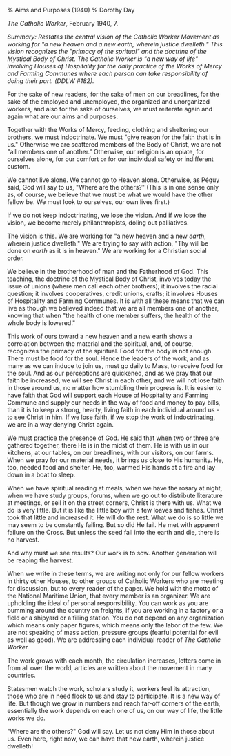 % Aims and Purposes (1940)
% Dorothy Day

*The Catholic Worker*, February 1940, 7.

*Summary: Restates the central vision of the Catholic Worker Movement as
working for "a new heaven and a new *earth,* wherein justice dwelleth."
This vision recognizes the "primacy of the spritual" and the doctrine of
the Mystical Body of Christ. The Catholic Worker is "a new way of life"
involving Houses of Hospitality for the daily practice of the Works of
Mercy and Farming Communes where each person can take responsibility of
doing their part. (DDLW \#182).*

For the sake of new readers, for the sake of men on our breadlines, for
the sake of the employed and unemployed, the organized and unorganized
workers, and also for the sake of ourselves, we must reiterate again and
again what are our aims and purposes.

Together with the Works of Mercy, feeding, clothing and sheltering our
brothers, we must indoctrinate. We must "give reason for the faith that
is in us." Otherwise we are scattered members of the Body of Christ, we
are not "all members one of another." Otherwise, our religion is an
opiate, for ourselves alone, for our comfort or for our individual
safety or indifferent custom.

We cannot live alone. We cannot go to Heaven alone. Otherwise, as Péguy
said, God will say to us, "Where are the others?" (This is in one sense
only as, of course, we believe that we must be what we would have the
other fellow be. We must look to ourselves, our own lives first.)

If we do not keep indoctrinating, we lose the vision. And if we lose the
vision, we become merely philanthropists, doling out palliatives.

The vision is this. We are working for "a new heaven and a new *earth*,
wherein justice dwelleth." We are trying to say with action, "Thy will
be done on *earth* as it is in heaven." We are working for a Christian
social order.

We believe in the brotherhood of man and the Fatherhood of God. This
teaching, the doctrine of the Mystical Body of Christ, involves today
the issue of unions (where men call each other brothers); it involves
the racial question; it involves cooperatives, credit unions, crafts; it
involves Houses of Hospitality and Farming Communes. It is with all
these means that we can live as though we believed indeed that we are
all members one of another, knowing that when "the health of one member
suffers, the health of the whole body is lowered."

This work of ours toward a new heaven and a new earth shows a
correlation between the material and the spiritual, and, of course,
recognizes the primacy of the spiritual. Food for the body is not
enough. There must be food for the soul. Hence the leaders of the work,
and as many as we can induce to join us, must go daily to Mass, to
receive food for the soul. And as our perceptions are quickened, and as
we pray that our faith be increased, we will see Christ in each other,
and we will not lose faith in those around us, no matter how stumbling
their progress is. It is easier to have faith that God will support each
House of Hospitality and Farming Commune and supply our needs in the way
of food and money to pay bills, than it is to keep a strong, hearty,
living faith in each individual around us - to see Christ in him. If we
lose faith, if we stop the work of indoctrinating, we are in a way
denying Christ again.

We must practice the presence of God. He said that when two or three are
gathered together, there He is in the midst of them. He is with us in
our kitchens, at our tables, on our breadlines, with our visitors, on
our farms. When we pray for our material needs, it brings us close to
His humanity. He, too, needed food and shelter. He, too, warmed His
hands at a fire and lay down in a boat to sleep.

When we have spiritual reading at meals, when we have the rosary at
night, when we have study groups, forums, when we go out to distribute
literature at meetings, or sell it on the street corners, Christ is
there with us. What we do is very little. But it is like the little boy
with a few loaves and fishes. Christ took that little and increased it.
He will do the rest. What we do is so little we may seem to be
constantly failing. But so did He fail. He met with apparent failure on
the Cross. But unless the seed fall into the earth and die, there is no
harvest.

And why must we see results? Our work is to sow. Another generation will
be reaping the harvest.

When we write in these terms, we are writing not only for our fellow
workers in thirty other Houses, to other groups of Catholic Workers who
are meeting for discussion, but to every reader of the paper. We hold
with the motto of the National Maritime Union, that every member is an
organizer. We are upholding the ideal of personal responsibility. You
can work as you are bumming around the country on freights, if you are
working in a factory or a field or a shipyard or a filling station. You
do not depend on any organization which means only paper figures, which
means only the labor of the few. We are not speaking of mass action,
pressure groups (fearful potential for evil as well as good). We are
addressing each individual reader of *The Catholic Worker.*

The work grows with each month, the circulation increases, letters come
in from all over the world, articles are written about the movement in
many countries.

Statesmen watch the work, scholars study it, workers feel its
attraction, those who are in need flock to us and stay to participate.
It is a new way of life. But though we grow in numbers and reach far-off
corners of the earth, essentially the work depends on each one of us, on
our way of life, the little works we do.

"Where are the others?" God will say. Let us not deny Him in those about
us. Even here, right now, we can have that new earth, wherein justice
dwelleth!
